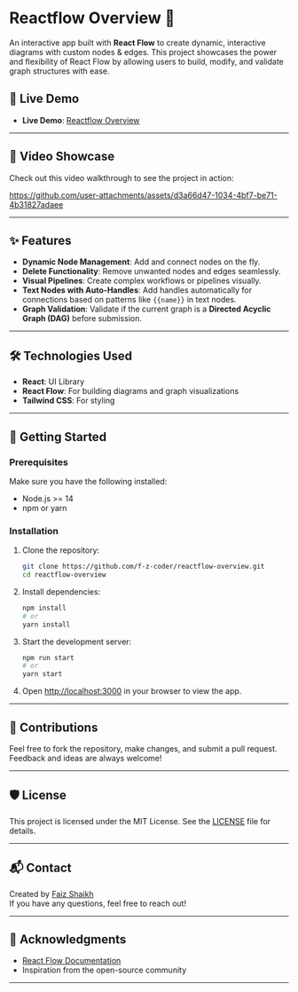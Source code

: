# Reactflow Overview 🚀

An interactive app built with **React Flow** to create dynamic, interactive diagrams with custom nodes & edges. This project showcases the power and flexibility of React Flow by allowing users to build, modify, and validate graph structures with ease.

## 🔗 Live Demo

- **Live Demo**: [Reactflow Overview](https://reactflow-overview.netlify.app)

---

## 🎥 Video Showcase

Check out this video walkthrough to see the project in action:  

https://github.com/user-attachments/assets/d3a66d47-1034-4bf7-be71-4b31827adaee


---

## ✨ Features

- **Dynamic Node Management**: Add and connect nodes on the fly.
- **Delete Functionality**: Remove unwanted nodes and edges seamlessly.
- **Visual Pipelines**: Create complex workflows or pipelines visually.
- **Text Nodes with Auto-Handles**: Add handles automatically for connections based on patterns like `{{name}}` in text nodes.
- **Graph Validation**: Validate if the current graph is a **Directed Acyclic Graph (DAG)** before submission.

---

## 🛠️ Technologies Used

- **React**: UI Library
- **React Flow**: For building diagrams and graph visualizations
- **Tailwind CSS**: For styling

---

## 🚀 Getting Started

### Prerequisites

Make sure you have the following installed:

- Node.js >= 14
- npm or yarn

### Installation

1. Clone the repository:
   ```bash
   git clone https://github.com/f-z-coder/reactflow-overview.git
   cd reactflow-overview
   ```
2. Install dependencies:
   ```bash
   npm install
   # or
   yarn install
   ```
3. Start the development server:
   ```bash
   npm run start
   # or
   yarn start
   ```
4. Open [http://localhost:3000](http://localhost:3000) in your browser to view the app.

---

## 🤝 Contributions

Feel free to fork the repository, make changes, and submit a pull request. Feedback and ideas are always welcome!

---

## 🛡️ License

This project is licensed under the MIT License. See the [LICENSE](./LICENSE) file for details.

---

## 📬 Contact

Created by [Faiz Shaikh](https://faiz-shaikh.in)  
If you have any questions, feel free to reach out!

---

## 🙌 Acknowledgments

- [React Flow Documentation](https://reactflow.dev/)
- Inspiration from the open-source community

---